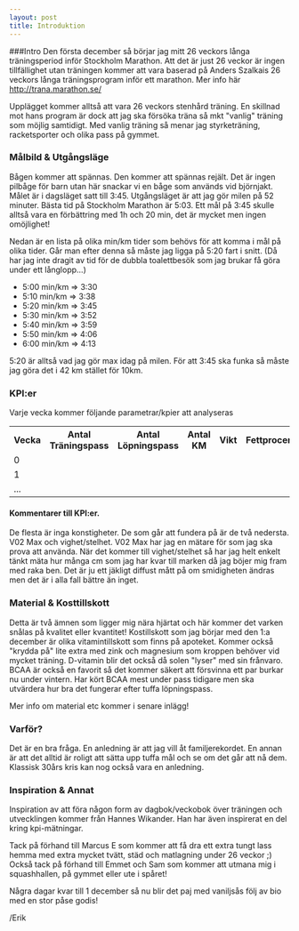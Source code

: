 ```yaml
---
layout: post
title: Introduktion
---
```


###Intro
Den första december så börjar jag mitt 26 veckors långa träningsperiod inför Stockholm Marathon. Att det är just 26 veckor är ingen tillfällighet utan träningen kommer att vara baserad på Anders Szalkais 26 veckors långa träningsprogram inför ett marathon. Mer info här <a href="http://trana.marathon.se/">http://trana.marathon.se/</a>

Upplägget kommer alltså att vara 26 veckors stenhård träning. En skillnad mot hans program är dock att jag ska försöka träna så mkt "vanlig" träning som möjlig samtidigt. Med vanlig träning så menar jag styrketräning, racketsporter och olika pass på gymmet. 

### Målbild & Utgångsläge
Bågen kommer att spännas. Den kommer att spännas rejält. Det är ingen pilbåge för barn utan här snackar vi en båge som används vid björnjakt. Målet är i dagsläget satt till 3:45. Utgångsläget är att jag gör milen på 52 minuter. Bästa tid på Stockholm Marathon är 5:03. Ett mål på 3:45 skulle alltså vara en förbättring med 1h och 20 min, det är mycket men ingen omöjlighet! 

Nedan är en lista på olika min/km tider som behövs för att komma i mål på olika tider. Går man efter denna så måste jag ligga på 5:20 fart i snitt. (Då har jag inte dragit av tid för de dubbla toalettbesök som jag brukar få göra under ett långlopp...)  

-   5:00 min/km => 3:30
-   5:10 min/km => 3:38
-   5:20 min/km => 3:45
-   5:30 min/km => 3:52
-   5:40 min/km => 3:59
-   5:50 min/km => 4:06
-   6:00 min/km => 4:13

5:20 är alltså vad jag gör max idag på milen. För att 3:45 ska funka så måste jag göra det i 42 km stället för 10km.

### KPI:er

Varje vecka kommer följande parametrar/kpier att analyseras

<table>
  <tr>
    <th>Vecka</th>
    <th>Antal Träningspass</th>
    <th>Antal Löpningspass</th>
    <th>Antal KM</th>
    <th>Vikt</th>
    <th>Fettprocent</th>
    <th>VO2 Max</th>
    <th>Smidighet/stelhet</th>
  </tr>
  <tr>
    <td>0</td>
    <td></td>
    <td></td>
    <td></td>
    <td></td>
    <td></td>
    <td></td>
    <td></td>
  </tr>
  <tr>
    <td>1</td>
    <td></td>
    <td></td>
    <td></td>
    <td></td>
    <td></td>
    <td></td>
    <td></td>
  </tr>
  <tr>
    <td>...</td>
    <td></td>
    <td></td>
    <td></td>
    <td></td>
    <td></td>
    <td></td>
    <td></td>
  </tr>
</table>

#### Kommentarer till KPI:er. 
De flesta är inga konstigheter. De som går att fundera på är de två nedersta. V02 Max och vighet/stelhet. V02 Max har jag en mätare för som jag ska prova att använda. När det kommer till vighet/stelhet så har jag helt enkelt tänkt mäta hur många cm som jag har kvar till marken då jag böjer mig fram med raka ben. Det är ju ett jäkligt diffust mått på om smidigheten ändras men det är i alla fall bättre än inget.

### Material & Kosttillskott
Detta är två ämnen som ligger mig nära hjärtat och här kommer det varken snålas på kvalitet eller kvantitet! Kostillskott som jag börjar med den 1:a december är olika vitamintillskott som finns på apoteket. Kommer också "krydda på" lite extra med zink och magnesium som kroppen behöver vid mycket träning. D-vitamin blir det också då solen "lyser" med sin frånvaro. BCAA är också en favorit så det kommer säkert att försvinna ett par burkar nu under vintern. Har kört BCAA mest under pass tidigare men ska utvärdera hur bra det fungerar efter tuffa löpningspass.   

Mer info om material etc kommer i senare inlägg!

### Varför?
Det är en bra fråga. En anledning är att jag vill åt familjerekordet. En annan är att det alltid är roligt att sätta upp tuffa mål och se om det går att nå dem. Klassisk 30års kris kan nog också vara en anledning.  

### Inspiration & Annat
Inspiration av att föra någon form av dagbok/veckobok över träningen och utvecklingen kommer från Hannes Wikander. Han har även inspirerat en del kring kpi-mätningar. 

Tack på förhand till Marcus E som kommer att få dra ett extra tungt lass hemma med extra mycket tvätt, städ och matlagning under 26 veckor ;) Också tack på förhand till Emmet och Sam som kommer att utmana mig i squashhallen, på gymmet eller ute i spåret!

Några dagar kvar till 1 december så nu blir det paj med vaniljsås följ av bio med en stor påse godis! 

/Erik 
